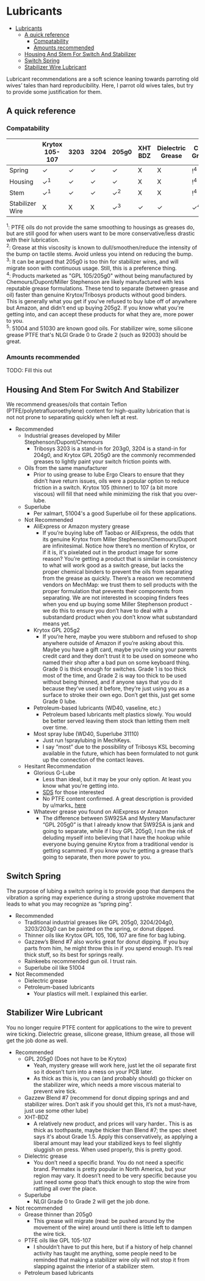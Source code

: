 # Lubricants

- [Lubricants](#lubricants)
  - [A quick reference](#a-quick-reference)
    - [Compatability](#compatability)
    - [Amounts recommended](#amounts-recommended)
  - [Housing And Stem For Switch And Stabilizer](#housing-and-stem-for-switch-and-stabilizer)
  - [Switch Spring](#switch-spring)
  - [Stabilizer Wire Lubricant](#stabilizer-wire-lubricant)

Lubricant recommendations are a soft science leaning towards parroting old wives’ tales than  hard reproducibility. Here, I parrot old wives tales, but try to provide some justification for them.

## A quick reference

### Compatability

|                 | Krytox 105-107 | 3203 | 3204 | 205g0         | XHT BDZ | Dielectric Grease | China Grease  | Superlube<sup>5</sup> |
| --------------- | -------------- | ---- | ---- | ------------- | ------- | ----------------- | ------------- | --------------------- |
| Spring          | ✓              | ✓    | ✓    | ✓             | X       | X                 | !<sup>4</sup> | 51004                 |
| Housing         | ✓<sup>1</sup>  | ✓    | ✓    | ✓             | X       | X                 | !<sup>4</sup> | 51004                 |
| Stem            | ✓<sup>1</sup>  | ✓    | ✓    | ✓<sup>2</sup> | X       | X                 | !<sup>4</sup> | 51004                 |
| Stabilizer Wire | X              | X    | X    | ✓<sup>3</sup> | ✓       | ✓                 | ✓<sup>4</sup> | NLGI G0-G2            |

<sup>1</sup>: PTFE oils do not provide the same smoothing to housings as greases do, but are still good for when users want to be more conservative/less drastic with their lubrication.  
<sup>2</sup>: Grease at this viscosity is known to dull/smoothen/reduce the intensity of the bump on tactile stems. Avoid unless you intend on reducing the bump.  
<sup>3</sup>: It can be argued that 205g0 is too thin for stabilizer wires, and will migrate soon with continuous usage. Still, this is a preference thing.  
<sup>4</sup>: Products marketed as "GPL 105/205g0" without being manufactured by Chemours/Dupont/Miller Stephenson are likely manufactured with less reputable grease formulations. These tend to separate (between grease and oil) faster than genuine Krytox/Tribosys products without good binders.  This is generally what you get if you've refused to buy lube off of anywhere but Amazon, and didn't end up buying 205g2. If you know what you're getting into, and can accept these products for what they are, more power to you.  
<sup>5</sup>: 51004 and 51030 are known good oils. For stabilizer wire, some silicone grease PTFE that's NLGI Grade 0 to Grade 2 (such as 92003) should be great.

### Amounts recommended

TODO: Fill this out

## Housing And Stem For Switch And Stabilizer

We recommend greases/oils that contain Teflon (PTFE/polytetrafluoroethylene) content for high-quality lubrication that is not not prone to separating quickly when left at rest.

- Recommended
  - Industrial greases developed by Miller Stephenson/Dupont/Chemours
    - Tribosys 3203 is a stand-in for 203g0, 3204 is a stand-in for 204g0, and Krytox GPL 205g0 are the commonly recommended greases to lightly paint your switch friction points with.
  - Oils from the same manufacturer
    - Prior to using grease to lube Ergo Clears to ensure that they didn’t have return issues, oils were a popular option to reduce friction in a switch. Krytox 105 (thinner) to 107 (a bit more viscous) will fill that need while minimizing the risk that you over-lube.
  - Superlube
    - Per xalmart, 51004's a good Superlube oil for these applications.
  - Not Recommended
    - AliExpress or Amazon mystery grease
      - If you’re buying lube off Taobao or AliExpress, the odds that its genuine Krytox from Miller Stephenson/Chemours/Dupont are infinitesimal. Notice how there’s no mention of Krytox, or if it is, it's pixelated out in the product image for some reason? You’re getting a product that is similar in consistency to what will work good as a switch grease, but lacks the proper chemical binders to prevent the oils from separating from the grease as quickly. There’s a reason we recommend vendors on MechMap: we trust them to sell products with the proper formulation that prevents their components from separating. We are not interested in scooping finders fees when you end up buying some Miller Stephenson product - we do this to ensure you don’t have to deal with a substandard product when you don’t know what substandard means yet.
    - Krytox GPL 205g2
      - If you’re here, maybe you were stubborn and refused to shop anywhere outside of Amazon if you’re asking about this. Maybe you have a gift card, maybe you’re using your parents credit card and they don’t trust it to be used on someone who named their shop after a bad pun on some keyboard thing. Grade 0 is thick enough for switches. Grade 1 is too thick most of the time, and Grade 2 is way too thick to be used without being thinned, and if anyone says that you do it because they’ve used it before, they’re just using you as a surface to stroke their own ego. Don’t get this, just get some Grade 0 lube.
    - Petroleum-based lubricants (WD40, vaseline, etc.)
      - Petroleum based lubricants melt plastics slowly. You would be better served leaving them stock than letting them melt over time.
    - Most spray lube (WD40, Superlube 31110)
      - Just run !spraylubing in MechKeys.
      - I say “most” due to the possibility of Tribosys KSL becoming available in the future, which has been formulated to not gunk up the connection of the contact leaves.
  - Hesitant Recommendation
    - Glorious G-Lube
      - Less than ideal, but it may be your only option. At least you know what you're getting into.
      - [SDS](https://cdn.discordapp.com/attachments/481804810497163264/768374046505041950/G-Lube_MSDS.pdf) for those interested
      - No PTFE content confirmed. A great description is provided by u/marks_ [here](https://www.reddit.com/r/MechanicalKeyboards/comments/jfbzqx/a_chemical_breakdown_of_glorious_lube_glube/)
    - Whatever grease you found on AliExpress or Amazon
      - The difference between SW92SA and Mystery Manufacturer “GPL 205g0” is that I already know that SW92SA is jank and going to separate, while if I buy GPL 205g0, I run the risk of deluding myself into believing that I have the hookup while everyone buying genuine Krytox from a traditional vendor is getting scammed. If you know you’re getting a grease that’s going to separate, then more power to you.
  
## Switch Spring

The purpose of lubing a switch spring is to provide goop that dampens the vibration a spring may experience during a strong upstroke movement that leads to what you may recognize as “spring ping”.

- Recommended
  - Traditional industrial greases like GPL 205g0, 3204/204g0, 3203/203g0 can be painted on the spring, or donut dipped.
  - Thinner oils like Krytox GPL 105, 106, 107 are fine for bag lubing.
  - Gazzew’s Blend #7 also works great for donut dipping. If you buy parts from him, he might throw this in if you spend enough. It’s real thick stuff, so its best for springs really.
  - Rainkeebs recommended gun oil. I trust rain.
  - Superlube oil like 51004
- Not Recommended
  - Dielectric grease
  - Petroleum-based lubricants
    - Your plastics will melt. I explained this earlier.

## Stabilizer Wire Lubricant

You no longer require PTFE content for applications to the wire to prevent wire ticking. Dielectric grease, silicone grease, lithium grease, all those will get the job done as well.

- Recommended
  - GPL 205g0 (Does not have to be Krytox)
    - Yeah, mystery grease will work here, just let the oil separate first so it doesn’t turn into a mess on your PCB later.
    - As thick as this is, you can (and probably should) go thicker on the stabilizer wire, which needs a more viscous material to prevent wire tick.
  - Gazzew Blend #7 (recommend for donut dipping springs and and stabilizer wires. Don’t ask if you should get this, it’s not a must-have, just use some other lube)
  - XHT-BDZ
    - A relatively new product, and prices will vary harder.. This is as thick as toothpaste, maybe thicker than Blend #7; the spec sheet says it's about Grade 1.5. Apply this conservatively, as applying a liberal amount may lead your stabilized keys to feel slightly sluggish on press. When used properly, this is pretty good.
  - Dielectric grease
    - You don’t need a specific brand. You do not need a specific brand. Permatex is pretty popular in North America, but your region may vary. It doesn’t need to be very specific because you just need some goop that’s thick enough to stop the wire from rattling all over the place.
  - Superlube
    - NLGI Grade 0 to Grade 2 will get the job done.
- Not recommended
  - Grease thinner than 205g0
    - This grease will migrate (read: be pushed around by the movement of the wire) around until there is little left to dampen the wire tick.
  - PTFE oils like GPL 105-107
    - I shouldn’t have to put this here, but if a history of help channel activity has taught me anything, some people need to be reminded that making a stabilizer wire oily will not stop it from slapping against the interior of a stabilizer stem.
  - Petroleum based lubricants
